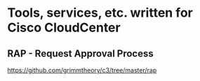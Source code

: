 # Tools, services, etc. written for Cisco CloudCenter

## RAP - Request Approval Process
https://github.com/grimmtheory/c3/tree/master/rap

